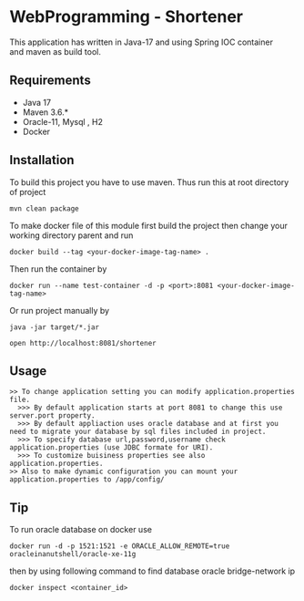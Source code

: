 # WebProgramming - Shortener

This application has written in Java-17 and using Spring IOC container \
and maven as build tool. 

## Requirements

- Java 17
- Maven 3.6.*
- Oracle-11, Mysql , H2
- Docker

## Installation

To build this project you have to use maven. Thus run this at root directory of project

```
mvn clean package 
```

To make docker file of this module first build the project then change your working directory parent and run

```
docker build --tag <your-docker-image-tag-name> .
```

Then run the container by

```
docker run --name test-container -d -p <port>:8081 <your-docker-image-tag-name>
```

Or run project manually by

```
java -jar target/*.jar
```

```
open http://localhost:8081/shortener
```

## Usage

```
>> To change application setting you can modify application.properties file.
  >>> By default application starts at port 8081 to change this use server.port property.
  >>> By default appliaction uses oracle database and at first you need to migrate your database by sql files included in project.
  >>> To specify database url,password,username check application.properties (use JDBC formate for URI).
  >>> To customize buisiness properties see also application.properties.  
>> Also to make dynamic configuration you can mount your application.properties to /app/config/
```

## Tip

To run oracle database on docker use

```
docker run -d -p 1521:1521 -e ORACLE_ALLOW_REMOTE=true oracleinanutshell/oracle-xe-11g
```

then by using following command to find database oracle bridge-network ip

```
docker inspect <container_id>
```


